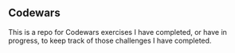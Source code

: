 ## Codewars
This is a repo for Codewars exercises I have completed, or have in progress, to keep track of those challenges I have completed.

